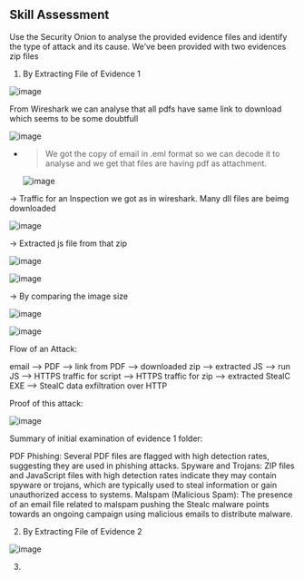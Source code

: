 ## Skill Assessment 

Use the Security Onion to analyse the provided evidence files and identify the type of attack and its cause.
We’ve been provided with two evidences zip files

1. By Extracting File of Evidence 1

![image](https://github.com/user-attachments/assets/1aada2bc-dcea-4574-bad3-159391a53c22)

From Wireshark we can analyse that all pdfs have same link to download which seems to be some doubtfull

![image](https://github.com/user-attachments/assets/12bd1680-9487-49dd-939e-32e3be7138ec)

- > We got the copy of email in .eml format so we can decode it to analyse and we get that files are having pdf as attachment.

  ![image](https://github.com/user-attachments/assets/7a92c376-6b3c-402c-8963-8e552fcf3087)

-> Traffic for an Inspection we got as in wireshark. Many dll files are beimg downloaded

![image](https://github.com/user-attachments/assets/4954411d-93aa-404c-ad10-6b873c7211f8)


-> Extracted js file from that zip 

![image](https://github.com/user-attachments/assets/3ab4d547-8cfb-4f74-b6ab-ebc7aa924c03)

![image](https://github.com/user-attachments/assets/d3eeea4b-7a19-4186-b102-ffdc7d4a8d0c)

-> By comparing the image size 

![image](https://github.com/user-attachments/assets/8180ad7f-e96c-4efb-8a28-4f1119b1f3bf)

![image](https://github.com/user-attachments/assets/5e724472-1c0d-4bbf-8be8-088537e46ece)


Flow of an Attack: 

  email --> PDF --> link from PDF --> downloaded zip --> extracted JS --> run JS --> HTTPS traffic for script --> HTTPS traffic for zip --> extracted StealC EXE --> StealC data exfiltration over HTTP

Proof of this attack:

![image](https://github.com/user-attachments/assets/e8c78222-be73-4945-b2fb-d27a789b3a86)

Summary of initial examination of evidence 1 folder:

PDF Phishing: Several PDF files are flagged with high detection rates, suggesting they are used in phishing attacks.
Spyware and Trojans: ZIP files and JavaScript files with high detection rates indicate they may contain spyware or trojans, which are typically used to steal information or gain unauthorized access to systems.
Malspam (Malicious Spam): The presence of an email file related to malspam pushing the Stealc malware points towards an ongoing campaign using malicious emails to distribute malware.


2. By Extracting File of Evidence 2

![image](https://github.com/user-attachments/assets/4d871b48-30a8-4779-8c1d-7f20bc2ecef7)

3.
